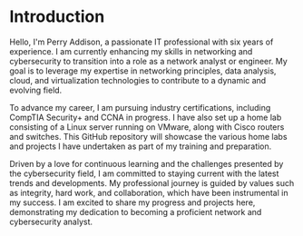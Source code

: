 # Introduction

Hello, I'm Perry Addison, a passionate IT professional with six years of experience. I am currently enhancing my skills in networking and cybersecurity to transition into a role as a network analyst or engineer. My goal is to leverage my expertise in networking principles, data analysis, cloud, and virtualization technologies to contribute to a dynamic and evolving field.

To advance my career, I am pursuing industry certifications, including CompTIA Security+ and CCNA in progress. I have also set up a home lab consisting of a Linux server running on VMware, along with Cisco routers and switches. This GitHub repository will showcase the various home labs and projects I have undertaken as part of my training and preparation.

Driven by a love for continuous learning and the challenges presented by the cybersecurity field, I am committed to staying current with the latest trends and developments. My professional journey is guided by values such as integrity, hard work, and collaboration, which have been instrumental in my success. I am excited to share my progress and projects here, demonstrating my dedication to becoming a proficient network and cybersecurity analyst.

